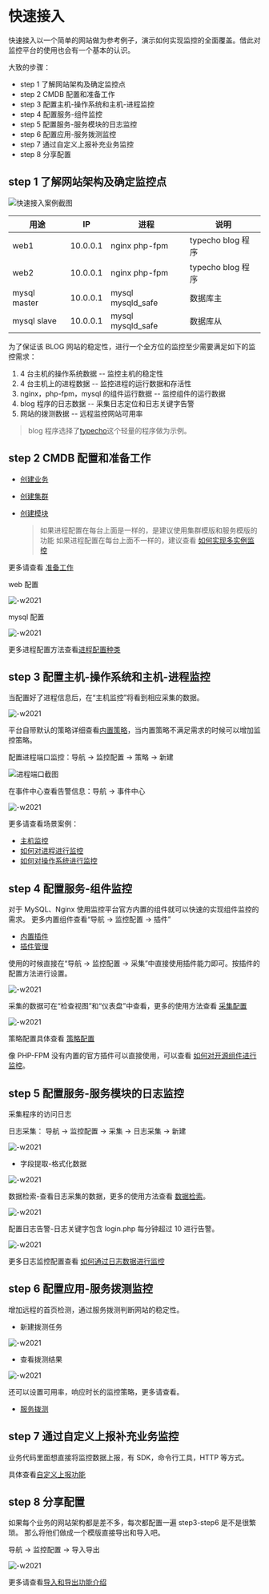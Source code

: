 # 快速接入

快速接入以一个简单的网站做为参考例子，演示如何实现监控的全面覆盖。借此对监控平台的使用也会有一个基本的认识。

大致的步骤：

* step 1 了解网站架构及确定监控点
* step 2 CMDB 配置和准备工作
* step 3 配置主机-操作系统和主机-进程监控
* step 4 配置服务-组件监控
* step 5 配置服务-服务模块的日志监控
* step 6 配置应用-服务拨测监控
* step 7 通过自定义上报补充业务监控
* step 8 分享配置

## step 1 了解网站架构及确定监控点

![快速接入案例截图](media/15834003432759.jpg)

| 用途         | IP          | 进程              | 说明              |
| ------------ | ----------- | ----------------- | ----------------- |
| web1         | 10.0.0.1 | nginx php-fpm     | typecho blog 程序 |
| web2         | 10.0.0.1 | nginx php-fpm     | typecho blog 程序 |
| mysql master | 10.0.0.1  | mysql mysqld_safe | 数据库主          |
| mysql slave  | 10.0.0.1 | mysql mysqld_safe | 数据库从          |

为了保证该 BLOG 网站的稳定性，进行一个全方位的监控至少需要满足如下的监控需求：

1. 4 台主机的操作系统数据 -- 监控主机的稳定性
2. 4 台主机上的进程数据 -- 监控进程的运行数据和存活性
3. nginx，php-fpm，mysql 的组件运行数据 -- 监控组件的运行数据
4. blog 程序的日志数据  -- 采集日志定位和日志关键字告警
5. 网站的拨测数据 -- 远程监控网站可用率

> blog 程序选择了[typecho](http://typecho.org/)这个轻量的程序做为示例。

## step 2 CMDB 配置和准备工作

* [创建业务](../../../../CMDB/3.9/%E4%BA%A7%E5%93%81%E7%99%BD%E7%9A%AE%E4%B9%A6/%E4%BA%A7%E5%93%81%E5%8A%9F%E8%83%BD/BusinessManagement.md)
* [创建集群](../../../../CMDB/3.9/%E4%BA%A7%E5%93%81%E7%99%BD%E7%9A%AE%E4%B9%A6/%E4%BA%A7%E5%93%81%E5%8A%9F%E8%83%BD/SetTemp.md)
* [创建模块](../../../../CMDB/3.9/%E4%BA%A7%E5%93%81%E7%99%BD%E7%9A%AE%E4%B9%A6/%E4%BA%A7%E5%93%81%E5%8A%9F%E8%83%BD/Model.md)


    > 如果进程配置在每台上面是一样的，是建议使用集群模版和服务模版的功能
    > 如果进程配置在每台上面不一样的，建议查看 [如何实现多实例监控](../guide/multi_instance_monitor.md)

更多请查看 [准备工作](./prepare.md)

web 配置

![-w2021](media/15809126500018.jpg)

mysql 配置

![-w2021](media/15809126100566.jpg)

更多进程配置方法查看[进程配置种类](../guide/process_cases.md)

## step 3 配置主机-操作系统和主机-进程监控

当配置好了进程信息后，在“主机监控”将看到相应采集的数据。

![-w2021](media/15809625239667.jpg)

平台自带默认的策略详细查看[内置策略](../functions/addenda/builtin-rules.md)，当内置策略不满足需求的时候可以增加监控策略。

配置进程端口监控：导航  →  监控配置  →  策略  →  新建

![进程端口截图](media/15833972925153.jpg)

在事件中心查看告警信息：导航  →  事件中心

![-w2021](media/15809895919471.jpg)

更多请查看场景案例：

* [主机监控](../functions/scene/host-monitor.md)
* [如何对进程进行监控](../guide/process_monitor.md)
* [如何对操作系统进行监控](../guide/os_monitor.md)

## step 4 配置服务-组件监控

对于 MySQL、Nginx 使用监控平台官方内置的组件就可以快速的实现组件监控的需求。 更多内置组件查看“导航  →  监控配置  →  插件”

* [内置插件](../functions/addenda/builtin-plugins.md)
* [插件管理](../functions/conf/plugins.md)

使用的时候直接在“导航  →  监控配置  →  采集”中直接使用插件能力即可。按插件的配置方法进行设置。

![-w2021](media/15809632369678.jpg)

采集的数据可在“检查视图”和“仪表盘”中查看，更多的使用方法查看 [采集配置](../functions/conf/collect-tasks.md)

![-w2021](media/15809774652787.jpg)

策略配置具体查看 [策略配置](../functions/conf/rules.md)

像 PHP-FPM 没有内置的官方插件可以直接使用，可以查看 [如何对开源组件进行监控](../guide/component_monitor.md)。

## step 5 配置服务-服务模块的日志监控

采集程序的访问日志

日志采集： 导航  →  监控配置  →  采集  →  日志采集  →  新建

![-w2021](media/15809715128894.jpg)

- 字段提取-格式化数据

![-w2021](media/15809846202210.jpg)

数据检索-查看日志采集的数据，更多的使用方法查看 [数据检索](../functions/analyze/data-search.md)。

![-w2021](media/15809845810410.jpg)

配置日志告警-日志关键字包含 login.php 每分钟超过 10 进行告警。

![-w2021](media/15809852566515.jpg)

更多日志监控配置查看 [如何通过日志数据进行监控](../guide/log_monitor.md)

## step 6 配置应用-服务拨测监控

增加远程的首页检测，通过服务拨测判断网站的稳定性。

- 新建拨测任务

![-w2021](media/15809864515258.jpg)

- 查看拨测结果

![-w2021](media/15809863857690.jpg)

还可以设置可用率，响应时长的监控策略，更多请查看。

* [服务拨测](../functions/scene/dial.md)

## step 7 通过自定义上报补充业务监控

业务代码里面想直接将监控数据上报，有 SDK，命令行工具，HTTP 等方式。

具体查看[自定义上报功能](../functions/conf/custom-report.md)

## step 8 分享配置

如果每个业务的网站架构都是差不多，每次都配置一遍 step3-step6 是不是很繁琐。 那么将他们做成一个模版直接导出和导入吧。

导航 →  监控配置 →  导入导出

![-w2021](media/15809898304165.jpg)

更多请查看[导入和导出功能介绍](../functions/conf/import-export.md)


